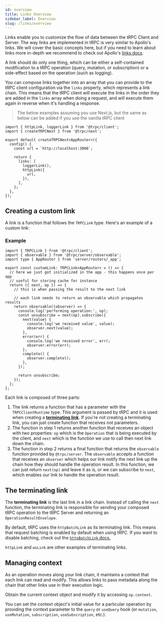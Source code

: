 ```yaml
---
id: overview
title: Links Overview
sidebar_label: Overview
slug: /links/overview
---
```


Links enable you to customize the flow of data between the tRPC Client and Server. The way links are implemented in tRPC is very similar to Apollo's links. We will cover the basic concepts here, but if you need to learn about links more in-depth we recommend to check out Apollo's [links docs](https://www.apollographql.com/docs/react/api/link/introduction/).

A link should do only one thing, which can be either a self-contained modification to a tRPC operation (query, mutation, or subscription) or a side-effect based on the operation (such as logging).

You can compose links together into an array that you can provide to the tRPC client configuration via the `links` property, which represents a link chain. This means that the tRPC client will execute the links in the order they are added in the `links` array when doing a request, and will execute them again in reverse when it's handling a response.

> The below examples assuming you use Next.js, but the same as below can be added if you use the vanilla tRPC client

```tsx title='utils/trpc.ts'
import { httpLink, loggerLink } from '@trpc/client';
import { createTRPCNext } from '@trpc/next';

export default createTRPCNext<AppRouter>({
  config() {
    const url = `http://localhost:3000`;

    return {
      links: [
        loggerLink(),
        httpLink({
          url,
        }),
      ],
    };
  },
});
```

## Creating a custom link

A link is a function that follows the `TRPCLink` type. Here's an example of a custom link:

### Example

```tsx title='utils/customLink.ts'
import { TRPCLink } from '@trpc/client';
import { observable } from '@trpc/server/observable';
import type { AppRouter } from 'server/routers/_app';

export const customLink: TRPCLink<AppRouter> = () => {
  // here we just got initialized in the app - this happens once per app
  // useful for storing cache for instance
  return ({ next, op }) => {
    // this is when passing the result to the next link

    // each link needs to return an observable which propagates results
    return observable((observer) => {
      console.log('performing operation:', op);
      const unsubscribe = next(op).subscribe({
        next(value) {
          console.log('we received value', value);
          observer.next(value);
        },
        error(err) {
          console.log('we received error', err);
          observer.error(err);
        },
        complete() {
          observer.complete();
        },
      });

      return unsubscribe;
    });
  };
};
```

Each link is composed of three parts:

1. The link returns a function that has a parameter with the `TRPCClientRuntime` type. This argument is passed by tRPC and it is used when creating a [**terminating link**](#the-terminating-link). If you're not creating a terminating link, you can just create function that receives not parameters.
2. The function in step 1 returns another function that receives an object with two properties: `op` which is the `Operation` that is being executed by the client, and `next` which is the function we use to call then next link down the chain.
3. The function in step 2 returns a final function that returns the `observable` function provided by `@trpc/server`. The `observable` accepts a function that receives an `observer` which helps our link notify the next link up the chain how they should handle the operation result. In this function, we can just return `next(op)` and leave it as is, or we can subscribe to `next`, which enables our link to handle the operation result.

## The terminating link

The **terminating link** is the last link in a link chain. Instead of calling the `next` function, the terminating link is responsible for sending your composed tRPC operation to the tRPC Server and returning an `OperationResultEnvelope`.

By default, tRPC uses the `httpBatchLink` as its terminating link. This means that request batching is enabled by default when using tRPC. If you want to disable batching, check out the [`httpBatchLink` docs.](./http-batch#disabling-request-batching)

`httpLink` and `wsLink` are other examples of terminating links.

## Managing context

As an operation moves along your link chain, it maintains a context that each link can read and modify. This allows links to pass metadata along the chain that other links use in their execution logic.

Obtain the current context object and modify it by accessing `op.context`.

You can set the context object's initial value for a particular operation by providing the context parameter to the `query` or `useQuery` hook (or `mutation`, `useMutation`, `subscription`, `useSubscription`, etc.).
